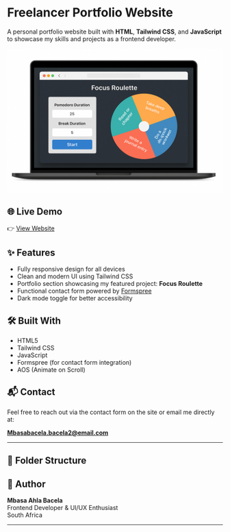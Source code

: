 # Freelancer Portfolio Website

A personal portfolio website built with **HTML**, **Tailwind CSS**, and **JavaScript** to showcase my skills and projects as a frontend developer.

![Screenshot of Portfolio](assets/images/focusroulette2.png)

## 🌐 Live Demo

👉 [View Website](https://mbasaahla.github.io/freelancer-portfolio/)

## ✨ Features

- Fully responsive design for all devices
- Clean and modern UI using Tailwind CSS
- Portfolio section showcasing my featured project: **Focus Roulette**
- Functional contact form powered by [Formspree](https://formspree.io)
- Dark mode toggle for better accessibility

## 🛠️ Built With

- HTML5
- Tailwind CSS
- JavaScript
- Formspree (for contact form integration)
- AOS (Animate on Scroll)

## 📬 Contact

Feel free to reach out via the contact form on the site or email me directly at:

**Mbasabacela.bacela2@email.com**

---

## 📁 Folder Structure


## 📌 Author

**Mbasa Ahla Bacela**  
Frontend Developer & UI/UX Enthusiast  
South Africa

---

